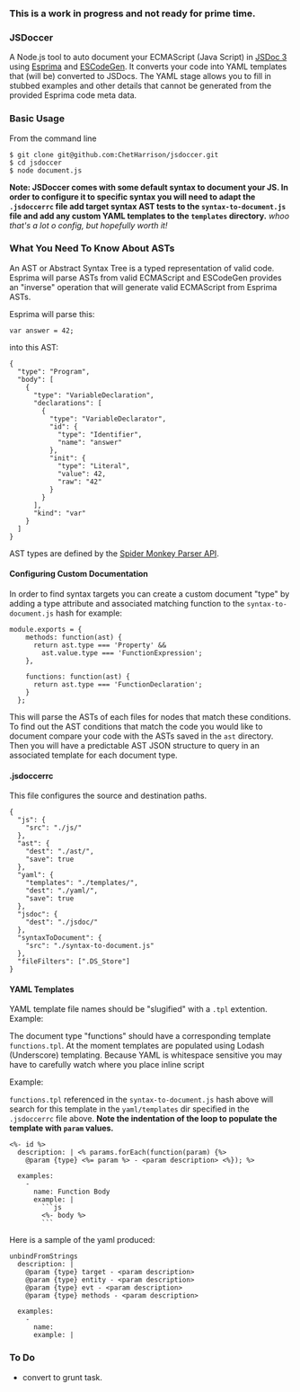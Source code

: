 ### This is a work in progress and not ready for prime time.

### JSDoccer

A Node.js tool to auto document your ECMAScript (Java Script) in  [JSDoc 3](https://github.com/jsdoc3/jsdoc3.github.com) using [Esprima](http://esprima.org/) and [ESCodeGen](https://github.com/Constellation/escodegen). It converts your code into YAML templates that (will be) converted to JSDocs. The YAML stage allows you to fill in stubbed examples and other details that cannot be generated from the provided Esprima code meta data.

### Basic Usage

From the command line

```
$ git clone git@github.com:ChetHarrison/jsdoccer.git
$ cd jsdoccer
$ node document.js
```

**Note: JSDoccer comes with some default syntax to document your JS. In order to configure it to specific syntax you will need to adapt the `.jsdoccerrc` file add target syntax AST tests to the `syntax-to-document.js` file and add any custom YAML templates to the `templates` directory.** *whoo that's a lot o config, but hopefully worth it!*

### What You Need To Know About ASTs

An AST or Abstract Syntax Tree is a typed representation of valid code. Esprima will parse ASTs from valid ECMAScript and ESCodeGen provides an "inverse" operation that will generate valid ECMAScript from Esprima ASTs.

Esprima will parse this:

```
var answer = 42;
```

into this AST:

```
{
  "type": "Program",
  "body": [
    {
      "type": "VariableDeclaration",
      "declarations": [
        {
          "type": "VariableDeclarator",
          "id": {
            "type": "Identifier",
            "name": "answer"
          },
          "init": {
            "type": "Literal",
            "value": 42,
            "raw": "42"
          }
        }
      ],
      "kind": "var"
    }
  ]
}
```

AST types are defined by the [Spider Monkey Parser API](https://developer.mozilla.org/en-US/docs/Mozilla/Projects/SpiderMonkey/Parser_API#Functions). 

#### Configuring Custom Documentation

In order to find syntax targets you can create a custom document "type" by adding a type attribute and associated matching function to the `syntax-to-document.js` hash for example:


```
module.exports = {
    methods: function(ast) {
      return ast.type === 'Property' &&
        ast.value.type === 'FunctionExpression';
    },

    functions: function(ast) {
      return ast.type === 'FunctionDeclaration';
    }
  };
```

This will parse the ASTs of each files for nodes that match these conditions. To find out the AST conditions that match the code you would like to document compare your code with the ASTs saved in the `ast` directory. Then you will have a predictable AST JSON structure to query in an associated template for each document type.

#### .jsdoccerrc

This file configures the source and destination paths.

```
{
  "js": {
    "src": "./js/"
  },
  "ast": {
    "dest": "./ast/",
    "save": true
  },
  "yaml": {
    "templates": "./templates/",
    "dest": "./yaml/",
    "save": true
  },
  "jsdoc": {
    "dest": "./jsdoc/"
  },
  "syntaxToDocument": {
    "src": "./syntax-to-document.js"
  },
  "fileFilters": [".DS_Store"]
}
```

#### YAML Templates

YAML template file names should be "slugified" with a `.tpl` extention. Example:

The document type "functions" should have a corresponding template `functions.tpl`. At the moment templates are populated using Lodash (Underscore) templating. Because YAML is whitespace sensitive you may have to carefully watch where you place inline script 

Example:

`functions.tpl` referenced in the `syntax-to-document.js` hash above will search for this template in the `yaml/templates` dir specified in the `.jsdoccerrc` file above. **Note the indentation of the loop to populate the template with `param` values.**

```
<%- id %>
  description: | <% params.forEach(function(param) {%>
    @param {type} <%= param %> - <param description> <%}); %>
  
  examples:
    -
      name: Function Body
      example: |
        ```js
        <%- body %>
        ```
```

Here is a sample of the yaml produced:

```
unbindFromStrings
  description: | 
    @param {type} target - <param description> 
    @param {type} entity - <param description> 
    @param {type} evt - <param description> 
    @param {type} methods - <param description> 
  
  examples:
    -
      name: 
      example: |
```

### To Do
* convert to grunt task.